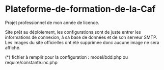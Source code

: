 # Plateforme-de-formation-de-la-Caf
Projet professionnel de mon année de licence.

Site prêt au déploiement, les configurations sont de juste entrer les informations de connexion, à sa base de données et de son serveur SMTP.
Les images du site officielles ont été supprimée donc aucune image ne sera affiché.

(*) fichier à remplir pour la configuration : model/bdd.php ou require/constante.inc.php
